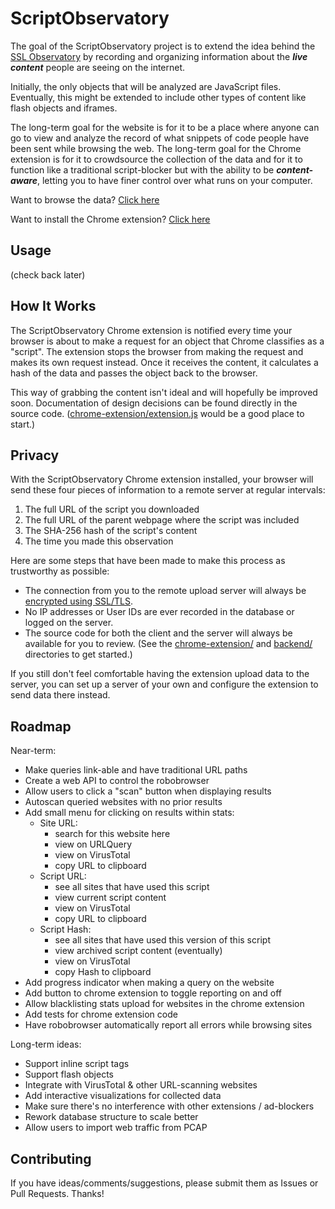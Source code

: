 ScriptObservatory
=================

The goal of the ScriptObservatory project is to extend the idea behind the 
[SSL Observatory](https://www.eff.org/observatory) by recording and 
organizing information about the **_live content_** people are seeing on
the internet.

Initially, the only objects that will be analyzed are JavaScript files. 
Eventually, this might be extended to include other types of content like 
flash objects and iframes. 

The long-term goal for the website is for it to be a place where anyone can
go to view and analyze the record of what snippets of code people have been
sent while browsing the web. The long-term goal for the Chrome extension
is for it to crowdsource the collection of the data and for it to function
like a traditional script-blocker but with the ability to be **_content-aware_**,
letting you to have finer control over what runs on your computer. 

Want to browse the data? [Click here](https://www.scriptobservatory.org)

Want to install the Chrome extension? 
[Click here](https://github.com/andy11/ScriptObservatory#usage)


Usage
-----

(check back later)


How It Works
------------

The ScriptObservatory Chrome extension is notified every time your browser is 
about to make a request for an object that Chrome classifies as a "script". 
The extension stops the browser from making the request and makes its own request
instead. Once it receives the content, it calculates a hash of the data and 
passes the object back to the browser.

This way of grabbing the content isn't ideal and will hopefully be improved soon.
Documentation of design decisions can be found directly in the source code. 
([chrome-extension/extension.js](https://github.com/andy11/ScriptObservatory/blob/master/chrome-extension/extension.js)
would be a good place to start.)


Privacy
-------

With the ScriptObservatory Chrome extension installed, your browser will send these
four pieces of information to a remote server at regular intervals:
 1. The full URL of the script you downloaded
 2. The full URL of the parent webpage where the script was included
 3. The SHA-256 hash of the script's content
 4. The time you made this observation

Here are some steps that have been made to make this process as trustworthy as possible:
 - The connection from you to the remote upload server will always be 
   [encrypted using SSL/TLS](https://www.ssllabs.com/ssltest/analyze.html?d=scriptobservatory.org). 
 - No IP addresses or User IDs are ever recorded in the database or logged on the server.
 - The source code for both the client and the server will always be available for you to 
   review. (See the 
   [chrome-extension/](https://github.com/andy11/ScriptObservatory/tree/master/chrome-extension) 
   and [backend/](https://github.com/andy11/ScriptObservatory/tree/master/backend) 
   directories to get started.)

If you still don't feel comfortable having the extension upload data to the server, 
you can set up a server of your own and configure the extension to send data there
instead.


Roadmap
-------

Near-term:
 - Make queries link-able and have traditional URL paths
 - Create a web API to control the robobrowser
 - Allow users to click a "scan" button when displaying results
 - Autoscan queried websites with no prior results
 - Add small menu for clicking on results within stats:
    - Site URL: 
        - search for this website here
        - view on URLQuery
        - view on VirusTotal
        - copy URL to clipboard
    - Script URL:
        - see all sites that have used this script
        - view current script content
        - view on VirusTotal
        - copy URL to clipboard
    - Script Hash:
        - see all sites that have used this version of this script
        - view archived script content (eventually)
        - view on VirusTotal
        - copy Hash to clipboard
 - Add progress indicator when making a query on the website
 - Add button to chrome extension to toggle reporting on and off
 - Allow blacklisting stats upload for websites in the chrome extension
 - Add tests for chrome extension code
 - Have robobrowser automatically report all errors while browsing sites

Long-term ideas:
 - Support inline script tags
 - Support flash objects
 - Integrate with VirusTotal & other URL-scanning websites
 - Add interactive visualizations for collected data
 - Make sure there's no interference with other extensions / ad-blockers
 - Rework database structure to scale better
 - Allow users to import web traffic from PCAP


Contributing
------------

If you have ideas/comments/suggestions, please submit them as Issues or Pull Requests. Thanks!

